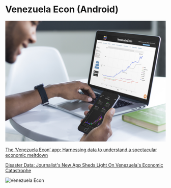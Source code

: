 # Venezuela Econ (Android)

![Venezuela Econ](https://raw.githubusercontent.com/jammastergirish/VenezuelaEcon-iOS/master/placeit.jpg)

[The ‘Venezuela Econ’ app: Harnessing data to understand a spectacular economic meltdown](http://datadrivenjournalism.net/featured_projects/the_venezuela_econ_app_harnessing_data_to_understand_a_spectacular_economic)

[Disaster Data: Journalist's New App Sheds Light On Venezuela's Economic Catastrophe ](https://www.wlrn.org/post/disaster-data-journalists-new-app-sheds-light-venezuelas-economic-catastrophe)

![Venezuela Econ](https://raw.githubusercontent.com/jammastergirish/VenezuelaEcon-iOS/master/placeitnew.png)
